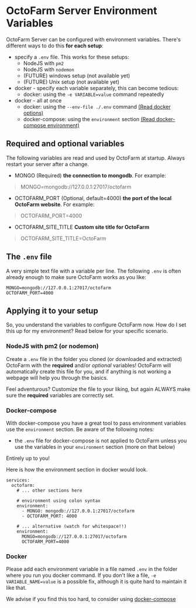 # OctoFarm Server Environment Variables
OctoFarm Server can be configured with environment variables. There's different ways to do this **for each setup**:
- specify a `.env` file. This works for these setups:
    - NodeJS with `pm2` 
    - NodeJS with `nodemon`
    - (FUTURE) windows setup (not available yet)
    - (FUTURE) Unix setup (not available yet)
- docker - specify each variable separately, this can become tedious:
    - docker: using the `-e VARIABLE=value` command repeatedly
- docker - all at once
    - docker: using the `--env-file ./.env` command [(Read docker options)](https://docs.docker.com/engine/reference/commandline/run/#options)    
    - docker-compose: using the `environment` section [(Read docker-compose environment)](https://docs.docker.com/compose/environment-variables/)
    

## Required and optional variables
The following variables are read and used by OctoFarm at startup. Always restart your server after a change.

- MONGO (Required) **the connection to mongodb**. For example:
> MONGO=mongodb://127.0.0.1:27017/octofarm
- OCTOFARM_PORT (Optional, default=4000) **the port of the local OctoFarm website**. For example:
> 
> OCTOFARM_PORT=4000
- OCTOFARM_SITE_TITLE **Custom site title for OctoFarm**
> OCTOFARM_SITE_TITLE=OctoFarm

## The `.env` file
A very simple text file with a variable per line. The following `.env` is often already enough to make sure OctoFarm works as you like:
```
MONGO=mongodb://127.0.0.1:27017/octofarm
OCTOFARM_PORT=4000
```

## Applying it to your setup
So, you understand the variables to configure OctoFarm now. How do I set this up for my environment? Read below for your specific scenario.

### NodeJS with pm2 (or nodemon)
Create a `.env` file in the folder you cloned (or downloaded and extracted) OctoFarm with the **required** and/or _optional_ variables!
OctoFarm will automatically create this file for you, and if anything is not working a webpage will help you through the basics.

Feel adventurous? Customize the file to your liking, but again ALWAYS make sure the **required** variables are correctly set.

### Docker-compose 
With docker-compose you have a great tool to pass environment variables use the `environment` section.
Be aware of the following notes:
- the `.env` file for docker-compose is not applied to OctoFarm unless you use the variables in your `environment` section (more on that below)

Entirely up to you!

Here is how the environment section in docker would look.
```
services:
  octofarm:
    # ... other sections here
    
    # environment using colon syntax
    environment:
      - MONGO: mongodb://127.0.0.1:27017/octofarm
      - OCTOFARM_PORT: 4000
    
    # ... alternative (watch for whitespace!!) 
    environment:
      MONGO=mongodb://127.0.0.1:27017/octofarm
      OCTOFARM_PORT=4000
```
### Docker 
Please add each environment variable in a file named `.env` in the folder where you run you docker command.
If you don't like a file, `-e VARIABLE_NAME=value` is a possible fix, although it is quite hard to maintain it like that.

We advise if you find this too hard, to consider using [docker-compose](#docker-compose)

